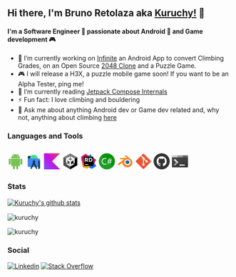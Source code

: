 ## Hi there, I'm Bruno Retolaza aka [Kuruchy!](https://kuruchy.github.io) 👋
#### I'm a Software Engineer 🤖 passionate about Android 📱 and Game development 🎮

- 🔭 I’m currently working on [Infinite](https://github.com/Kuruchy/Infinite) an Android App to convert Climbing Grades, on an Open Source [2048 Clone](https://github.com/Kuruchy/2048) and a Puzzle Game.
- 🎮 I will release a H3X, a puzzle mobile game soon! If you want to be an Alpha Tester, ping me!
- 🌱 I’m currently reading [Jetpack Compose Internals](https://jorgecastillo.dev/book/)
- ⚡ Fun fact: I love climbing and bouldering
- 💬 Ask me about anything Android dev or Game dev  related and, why not, anything about climbing [here](https://github.com/kuruchy/kuruchy/issues)

### **Languages and Tools**
<code><img height="36" src="https://raw.githubusercontent.com/github/explore/80688e429a7d4ef2fca1e82350fe8e3517d3494d/topics/android/android.png"></code>
<code><img height="36" src="https://raw.githubusercontent.com/Kuruchy/Kuruchy/master/data/android_stdudio.svg"></code>
<code><img height="36" src="https://raw.githubusercontent.com/github/explore/80688e429a7d4ef2fca1e82350fe8e3517d3494d/topics/kotlin/kotlin.png"></code>
<code><img height="36" src="https://raw.githubusercontent.com/Kuruchy/Kuruchy/master/data/unity.png"></code>
<code><img height="36" src="https://raw.githubusercontent.com/Kuruchy/Kuruchy/master/data/rider.png"></code>
<code><img height="36" src="https://raw.githubusercontent.com/github/explore/80688e429a7d4ef2fca1e82350fe8e3517d3494d/topics/csharp/csharp.png"></code>
<code><img height="36" src="https://raw.githubusercontent.com/Kuruchy/Kuruchy/master/data/blender.png"></code>
<code><img height="36" src="https://raw.githubusercontent.com/Kuruchy/Kuruchy/master/data/git.svg"></code>
<code><img height="36" src="https://raw.githubusercontent.com/Kuruchy/Kuruchy/master/data/github.png"></code>
<code><img height="36" src="https://raw.githubusercontent.com/Kuruchy/Kuruchy/master/data/windows_terminal.png"></code>
---

### **Stats**
<a href="https://github.com/anuraghazra/github-readme-stats">
  <img align="center" src="https://github-readme-stats.anuraghazra1.vercel.app/api?username=kuruchy&show_icons=true&theme=gruvbox&include_all_commits=true&count_private=true" alt="Kuruchy's github stats" />
</a>

<p><img align="center" src="https://github-readme-streak-stats.herokuapp.com/?user=kuruchy&theme=gruvbox" alt="kuruchy" /></p>
<p><img align="center" src="https://github-profile-trophy.vercel.app/?username=kuruchy&theme=gruvbox&row=2&column=3&rank=SECRET,S,SS,SSS,A,AA,AAA" alt="kuruchy" /></p>

### **Social**
[![Linkedin](https://img.shields.io/badge/-LinkedIn-222222?style=for-the-badge&logo=Linkedin&logoColor=white&link=https://www.linkedin.com/in/bruno-retolaza/)](https://www.linkedin.com/in/bruno-retolaza/)
[![Stack Overflow](https://img.shields.io/badge/-Stack%20Overflow-222222?style=for-the-badge&logo=stack-overflow&logoColor=white&link=https://stackoverflow.com/users/8567562/kuruchy)](https://stackoverflow.com/users/8567562/kuruchy)